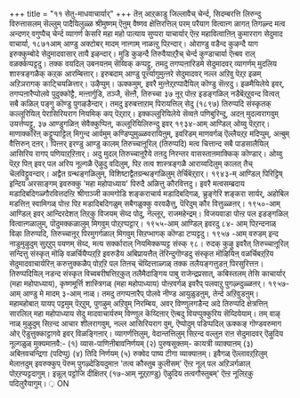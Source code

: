 +++
title = "११ सेतु-माधवाचार्यार्"
+++
तॆऩ् आऱ्‌काडु जिल्लावैच् चेर्न्द, सिदम्बरत्ति लिरुन्दु विरुत्तासलम् सॆल्लुम् पादैयिलुळ्ळ श्रीमुष्णम् 
ऎऩुम् वैष्णव क्षेत्तिरत्तिल् परम् परैयाग वित्वाऩ्ग ळागत् तिगऴ्न्द मत्व अन्दणर् वगुप्पैच् चेर्न्द व्यागर्ण केसरि महा महो पात्याय सुप्परा याचार्यार् ऎऩ्ऱ महावित्वाऩिऩ् कुमारराग सेदुमाद वाचार्या, १८७१आम् आण्डु अक्टोबर् मादम् नाऩ्गाम् नाळऩ्ऱु पिऱन्दार्। ओराण्डु वडैन्द कुऴन्दै याग इरुक्कुम्बोदे सेदुमादवासार् तायै इऴन्दार्। 
मुडि 
कुऴन्दै तिरुवैयाऱ्‌ऱैच् चेर्न्द कुण्डाचार्या ऎऩ्बव राल् वळर्क्कप्पट्टदु। तक्क वयदिल् उबनयऩम् सॆय्विक् कप्पट्टु, तमदु तगप्पऩारिडमे सेदुमादवर् व्यागर्णम् मुदलिय शास्त्रङ्गळैक् कऱ्‌क आरम्बित्तार्। इरुबदाम् आण्डु पूर्त्त्यागुमुऩ्ऩरे सेदुमादवर् नल्ल अऱिवु पॆऱ्‌ऱ इळम् अऱिञरागक् काट्चियळित्तार्। उऴैप्पुम्। ऊक्कमुम्, इवरै मुऩ्ऩेऱ्‌ऱप्पादैयिल् कॊण्डु सॆऩ्ऱदु। इळमैयिलेये इवर्, तगप्पऩारैप्पोलवे पुदुक्कोट्टै, मऩ्ऩार्गुडि, तञ्जै, सॆऩ्ऩै, तिरुच्चा 
३७ 
ऩूर् पोऩ्ऱ इडङ्गळिल् नडैबॆऱ्‌ऱुवन्द वित्वत् सबै कळिल् पङ्गु कॊण्डु पुगऴडैन्दार्। 
तमदु इरुबत्ताऱाम् पिरायत्तिल् सेदु (१८९७) तिरुप्पदि संस्कृतक् कल्लूरियिल् पेरासिरियराग नियमिक् कप् पॆऱ्‌ऱार्। इक्कल्लूरियिलेये सॆव्वऩे पणिबुरिन्दु, अदऩ् मुदल्वरागवुम् उयर्त्तप्पट्टु, ३७ आण्डुगळिऩ् सेवैक्कुप्पिऩ्, कल्लूरियिलिरुन्दु इवर् १९३४-आम् आण्डिल् ओय्वु पॆऱ्‌ऱार्। माणाक्करिऩ् कट्टुप्पाट्टिल् मिगुन्द आर्वमुम् कण्डिप्पुमुळ्ळवरायिऩुम्, इवरिडम् माणवर्गळ् ऎल्लैयऱ्‌ऱ मदिप्पुम्, अऩ्बुम् वैत्तिरुन् दऩर्। पिऩ्ऩर् इरण्डु आण्डु कालम् तिरुच्चाऩूरिल् (तिरुप्पदि) मत्व चित्तान्द सबै पाडसालैयिल् आसिरिय रागप् पणियाऱ्‌ऱिऩार्। अदु मुदल् तिरुच्चाऩूरैये तऩदु निरन्तर वासस्ताऩमाक्किक् कॊण्डार्। 
ओय्वु पॆऱ्‌ऱ पिऩ् इवर् पल अरिय नूल्गळै ऎऴुदु वदिलुम्, पिऱ तत्व शास्त्रङ्गळै आराय्वदिलुम् कालत् तैच् चॆलविट्टुवन्दार्। अद्वैत ग्रन्थङ्गळिलुम्, विशिष्टाद्वैतग्रन्थङ्गळिलुम् तेर्चिबॆऱ्‌ऱार्। १९४३-म् आण्डिल् पिरिट्टिष् इन्दिय अरसाङ्गम् इवरुक्कु 'महा महोपाध्याय' पिरुदै अळित्तु कौरवित्तदु। इवरै मत्वसम्ब्रदाय मडादिबदिगळ्गौरवित्तदऩ्ऱि श्रीगाञ्जी कामगोडि शङ्कराचार्य मडादिबदिगळ्, च्रुङ्गेरि शङ्करा सार्यर्, अहोबिल मडत्तिऩ् स्वामिगळ् पोऩ्ऱ पिऱ मडादिबदिगळुम् सबैगळुक्कु वरवऴैत्तु, पॆरिदुम् कौर वित्तुळ्ळऩर्। १९५०-आम् आण्डिल् इवर् आन्दिरदेशत् तिऱ्‌कु विजयम् सॆय्द पोदु, नॆल्लूर्, राजमहेन्द्रम्। विजयवाडा पोऩ्ऱ पल इडङ्गळिल् वित्वाऩ्गळालुम्, पॊदुमक्कळालुम् मिगवुम् पोऱ्‌ऱप्पट्टार्। १९५५-आम् आण्डिल् इवरदु ८४- आम् पिऱन्दनाळ् विऴा तिरुप्पदि, तिरुच्चाऩूर् पिरमुगर्गळाल् मिगवुम् सिऱप्भागक् कॊण्डा टप्पट्टदु। १९५७ -आम् वरुडम् इन्द नाडुमुऴुदुम् सुऱ्‌ऱुप् पयणम् सॆय्द, मत्य सर्क्काराल् नियमिक्कप्पट्ट संस्क् 
९८। 
रुदक् कुऴु इवरैत् तिरुच्चाऩूरिल् सन्दित्तु संस्कृत् मॊऴि वळर्चियैप्पऱ्‌ऱि इवरुडैय अबिप्रायत्तैत् तॆरिन्दुगॊण्डदु संस्कृत मॊऴियिऩ् वळर्चिबऱ्‌ऱिय सेदुमादवाचार्यरिऩ् करुत्तुक्कळैप् पोऱ्‌ऱि पल तिऩच् चॆय्दित्ताळ्गळ् तक्क तलैयङ्गत्तुडऩ् पिरसुरित्तऩ। तिरुप्पदियिल् नडन्द संस्कृत विच्वबरीषत्तिऱ्‌कुत् तलैमैदाङ्गिय पाबु राजेन्द्रप्रसात्, कबिस्तलम् तेसि काचार्यार् (महा महोपाध्याय), कृष्णमूर्त्ति शास्त्रिगळ् (महा महोपाध्याय) पोऩ्ऱवर्गळ् इवरैप् पलवाऱु पुगऴ्न्दुळ्ळऩर्। १९५७-आम् आण्डु मे मादम् ३-आम् नाळ्। तमदु तगप्पऩारैप् पोलवे नीण्ड आयुळुडऩुम्, तेर्न्द अऱिवुडऩुम्। महामहोबात् यायप् पट्टमुम् पॆऱ्‌ऱुम्, पुगऴुम् अऱिवुम् निरम्बिय, अवर् विण्णुलगडैन्द अदे तिरुप्पदि क्षेत्रत्तिऩ् सारलिल् महा महोपाध्याय सेदु मादवाचार्यरुम् विण्णुल कॆय्दिऩार् ऎऩ्बदु वियप्पुक्कुरिय सॆय्दियेयाम्। तम् वाऴ् नाळ् मुऴुदुम् सिऱन्द आचार शीलरागवुम्, नल्ल आसिरियराग वुम्, ऎप्पोदुम् पडिप्पदिल् ऊक्कङ् गॊण्डवरुमाग ओर् ऎडुत्तुक्काट्टागवे इवर् विळङ्गिऩार्। 
व्यागर्णत्तिलुम्, वेदान्तत्तिलुम् सिऱन्द वल्लुऩ राऩ सेदुमादवर् ऎऴुदिय नूल्गळुळ् मुक्यमाऩवै:- (१) व्यास-पाणिऩीबावनिर्णयम् (२) पुरुषसूक्तम्- कायत्री व्याक्याऩम् (३) अबिऩवचन्द्रिगा (पदिप्पु) (४) तिदि निर्णयम् (५) रुक्वेद पाष्य टीगा व्याक्याऩम्। इवैगळ् ऎल्लावऱ्‌ऱिलुम् मेलाऩदुम् इवरुक्कुप् पॆरुम् पुगऴ्देडियदुमाऩ 'तत्व कौस्तुब कुलीसम्' ऎऩ्ऱ नूल् पल अऱिञर्गळाल् पोऱ्‌ऱप्पट्टदागुम्। इन्नूल् पट्टोजि दीक्षितर् (१७-आम् नूऱ्‌ऱाण्डु) ऎऴुदिय तत्वगौस्तुबम्' ऎऩ्ऱ नूलिऱ्‌कु पदिलुरैयागुम्। 
़ 
ON 
